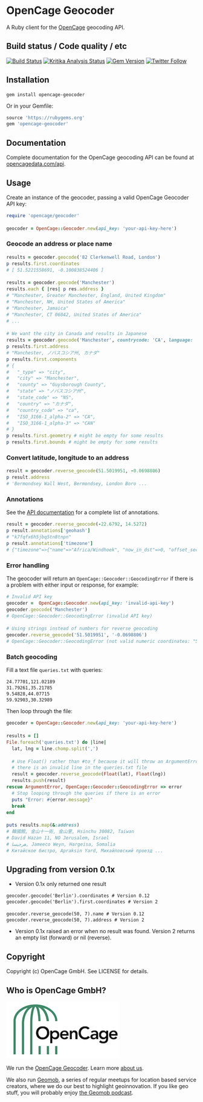 # OpenCage Geocoder

A Ruby client for the [OpenCage](https://opencagedata.com/) geocoding API.

## Build status / Code quality / etc

[![Build Status](https://travis-ci.org/OpenCageData/ruby-opencage-geocoder.svg?branch=master)](https://travis-ci.org/OpenCageData/ruby-opencage-geocoder)
[![Kritika Analysis Status](https://kritika.io/users/freyfogle/repos/3990778871294442/heads/master/status.svg)](https://kritika.io/users/freyfogle/repos/3990778871294442/heads/master/)
[![Gem Version](https://badge.fury.io/rb/opencage-geocoder.svg)](https://badge.fury.io/rb/opencage-geocoder)
[![Twitter Follow](https://img.shields.io/twitter/follow/OpenCage?label=Follow%20OpenCage&style=social)](https://twitter.com/opencage)

## Installation

```
gem install opencage-geocoder
```

Or in your Gemfile:

```ruby
source 'https://rubygems.org'
gem 'opencage-geocoder'
```

## Documentation

Complete documentation for the OpenCage geocoding API can be found at
[opencagedata.com/api](https://opencagedata.com/api).

## Usage

Create an instance of the geocoder, passing a valid OpenCage Geocoder API key:

```ruby
require 'opencage/geocoder'

geocoder = OpenCage::Geocoder.new(api_key: 'your-api-key-here')
```

### Geocode an address or place name

```ruby
results = geocoder.geocode('82 Clerkenwell Road, London')
p results.first.coordinates
# [ 51.5221558691, -0.100838524406 ]

results = geocoder.geocode('Manchester')
results.each { |res| p res.address }
# "Manchester, Greater Manchester, England, United Kingdom"
# "Manchester, NH, United States of America"
# "Manchester, Jamaica"
# "Manchester, CT 06042, United States of America"
# ...

# We want the city in Canada and results in Japanese
results = geocoder.geocode('Manchester', countrycode: 'CA', language: 'ja')
p results.first.address
# "Manchester, ノバスコシア州, カナダ"
p results.first.components
# {
#   "_type" => "city",
#   "city" => "Manchester",
#   "county" => "Guysborough County",
#   "state" => "ノバスコシア州",
#   "state_code" => "NS",
#   "country" => "カナダ",
#   "country_code" => "ca",
#   "ISO_3166-1_alpha-2" => "CA",
#   "ISO_3166-1_alpha-3" => "CAN"
# }
p results.first.geometry # might be empty for some results 
p results.first.bounds # might be empty for some results 
```

### Convert latitude, longitude to an address

```ruby
result = geocoder.reverse_geocode(51.5019951, -0.0698806)
p result.address
# 'Bermondsey Wall West, Bermondsey, London Boro ...

```

### Annotations

See the [API documentation](https://opencagedata.com/api#annotations) for a
complete list of annotations.

```ruby
result = geocoder.reverse_geocode(-22.6792, 14.5272)
p result.annotations['geohash']
# "k7fqfx6h5jbq5tn8tnpn"
p result.annotations['timezone']
# {"timezone"=>{"name"=>"Africa/Windhoek", "now_in_dst"=>0, "offset_sec"=>7200, "offset_string"=>200, "short_name"=>"CAT"}}
```

### Error handling

The geocoder will return an `OpenCage::Geocoder::GeocodingError` if there is a
problem with either input or response, for example:

```ruby
# Invalid API key
geocoder =  OpenCage::Geocoder.new(api_key: 'invalid-api-key')
geocoder.geocode('Manchester')
# OpenCage::Geocoder::GeocodingError (invalid API key)

# Using strings instead of numbers for reverse geocoding
geocoder.reverse_geocode('51.5019951', '-0.0698806')
# OpenCage::Geocoder::GeocodingError (not valid numeric coordinates: "51.5019951", "-0.0698806")
```

### Batch geocoding

Fill a text file `queries.txt` with queries:

```
24.77701,121.02189
31.79261,35.21785
9.54828,44.07715
59.92903,30.32989
```

Then loop through the file:

```ruby
geocoder = OpenCage::Geocoder.new(api_key: 'your-api-key-here')

results = []
File.foreach('queries.txt') do |line|
  lat, lng = line.chomp.split(',')

  # Use Float() rather than #to_f because it will throw an ArgumentError if
  # there is an invalid line in the queries.txt file
  result = geocoder.reverse_geocode(Float(lat), Float(lng))
  results.push(result)
rescue ArgumentError, OpenCage::Geocoder::GeocodingError => error
  # Stop looping through the queries if there is an error
  puts "Error: #{error.message}"
  break
end

puts results.map(&:address)
# 韓國館, 金山十一街, 金山里, Hsinchu 30082, Taiwan
# David Hazan 11, NO Jerusalem, Israel
# هرجيسا, Jameeco Weyn, Hargeisa, Somalia
# Китайское бистро, Apraksin Yard, Михайловский проезд ...
```

## Upgrading from version 0.1x

* Version 0.1x only returned one result

```
geocoder.geocode('Berlin').coordinates # Version 0.12
geocoder.geocode('Berlin').first.coordinates # Version 2

geocoder.reverse_geocode(50, 7).name # Version 0.12
geocoder.reverse_geocode(50, 7).address # Version 2
```

* Version 0.1x raised an error when no result was found. Version 2 returns an empty list (forward) or nil (reverse).


## Copyright

Copyright (c) OpenCage GmbH. See LICENSE for details.

## Who is OpenCage GmbH?

<a href="https://opencagedata.com"><img src="opencage_logo_300_150.png"></a>

We run the [OpenCage Geocoder](https://opencagedata.com). Learn more [about us](https://opencagedata.com/about). 

We also run [Geomob](https://thegeomob.com), a series of regular meetups for location based service creators, where we do our best to highlight geoinnovation. If you like geo stuff, you will probably enjoy [the Geomob podcast](https://thegeomob.com/podcast/).

